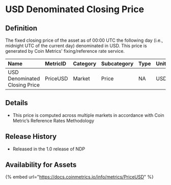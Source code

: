 # USD Denominated Closing Price

## Definition

The fixed closing price of the asset as of 00:00 UTC the following day \(i.e., midnight UTC of the current day\) denominated in USD. This price is generated by Coin Metrics' fixing/reference rate service.

| Name | MetricID | Category | Subcategory | Type | Unit | Interval |
| :--- | :--- | :--- | :--- | :--- | :--- | :--- |
| USD Denominated Closing Price | PriceUSD | Market | Price | NA | USD | 1 day |

## Details

* This price is computed across multiple markets in accordance with Coin Metric’s Reference Rates Methodology

## Release History

* Released in the 1.0 release of NDP

## Availability for Assets

{% embed url="https://docs.coinmetrics.io/info/metrics/PriceUSD" %}

